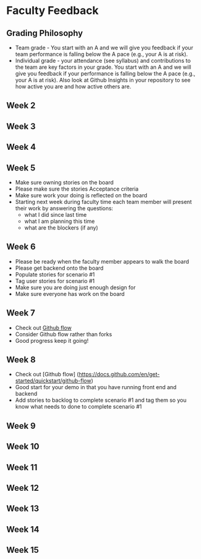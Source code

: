 # Faculty Feedback #

## Grading Philosophy ##
- Team grade - You start with an A and we will give you feedback if your team performance is falling below the A pace (e.g., your A is at risk).
- Individual grade - your attendance (see syllabus) and contributions to the team are key factors in your grade.  You start with an A and we will give you feedback if your performance is falling below the A pace (e.g., your A is at risk).  Also look at Github Insights in your repository to see how active you are and how active others are.

## Week 2 ##

## Week 3 ##

## Week 4 ##

## Week 5 ##
- Make sure owning stories on the board
- Please make sure the stories Acceptance criteria
- Make sure work your doing is reflected on the board
- Starting next week during faculty time each team member will present their work by answering the questions: 
	- what I did since last time
	- what I am planning this time
	- what are the blockers (if any)
  
## Week 6 ##
- Please be ready when the faculty member appears to walk the board
- Please get backend onto the board
- Populate stories for scenario #1
- Tag user stories for scenario #1
- Make sure you are doing just enough design for 
- Make sure everyone has work on the board

## Week 7 ##
- Check out [Github flow](https://docs.github.com/en/get-started/quickstart/github-flow)
- Consider Github flow rather than forks
- Good progress keep it going!

## Week 8 ##
- Check out [Github flow] (https://docs.github.com/en/get-started/quickstart/github-flow)
- Good start for your demo in that you have running front end and backend
- Add stories to backlog to complete scenario #1 and tag them so you know what needs to done to complete scenario #1

## Week 9 ##

## Week 10 ##

## Week 11 ##

## Week 12 ##

## Week 13 ##

## Week 14 ##

## Week 15 ##
